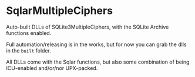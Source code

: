# SqlarMultipleCiphers
Auto-built DLLs of SQLite3MultipleCiphers, with the SQLite Archive functions enabled.

Full automation/releasing is in the works, but for now you can grab the dlls in the `built` folder.

All DLLs come with the Sqlar functions, but also some combination of being ICU-enabled and/or/nor UPX-packed.
